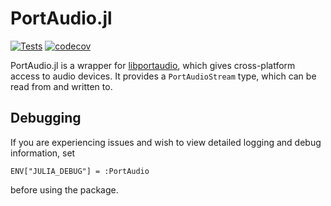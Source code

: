 PortAudio.jl
============

[![Tests](https://github.com/JuliaAudio/PortAudio.jl/actions/workflows/Tests.yml/badge.svg)](https://github.com/JuliaAudio/PortAudio.jl/actions/workflows/Tests.yml)
[![codecov](https://codecov.io/gh/JuliaAudio/PortAudio.jl/branch/master/graph/badge.svg?token=mgDAi8ulPY)](https://codecov.io/gh/JuliaAudio/PortAudio.jl)

PortAudio.jl is a wrapper for [libportaudio](http://www.portaudio.com/), which gives cross-platform access to audio devices. 
It provides a `PortAudioStream` type, which can be read from and written to.

## Debugging

If you are experiencing issues and wish to view detailed logging and debug information, set

```
ENV["JULIA_DEBUG"] = :PortAudio
```

before using the package.

